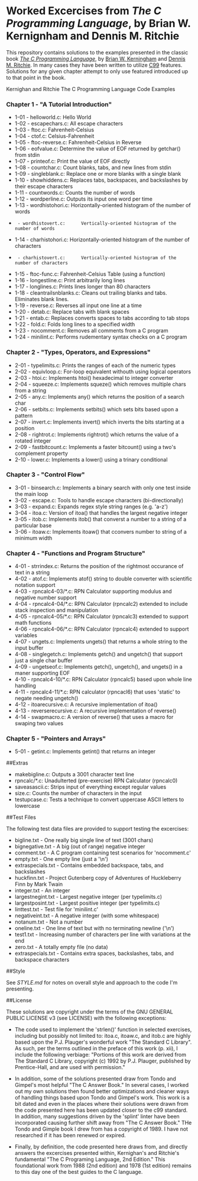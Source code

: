 Worked Excercises from _The C Programming Language_, by Brian W. Kernignham and Dennis M. Ritchie
=======

This repository contains solutions to the examples presented in the classic book
[_The C Programming Language_](https://en.wikipedia.org/wiki/The_C_Programming_Language), by [Brian W. Kerningham](https://en.wikipedia.org/wiki/Brian_Kernighan) and [Dennis M. Ritchie](https://en.wikipedia.org/wiki/Dennis_Ritchie).  In many cases they
have been written to utilize [C99](https://en.wikipedia.org/wiki/C99) features. Solutions for any given chapter attempt to only use featured introduced up to that point in
the book.

Kernighan and Ritchie The C Programming Language Code Examples

### Chapter 1 - "A Tutorial Introduction"

* 1-01 - helloworld.c:         Hello World
* 1-02 - escapechars.c:        All escape characters
* 1-03 - ftoc.c:               Fahrenheit-Celsius
* 1-04 - ctof.c:               Celsius-Fahrenheit
* 1-05 - ftoc-reverse.c:       Fahrenheit-Celsius in Reverse
* 1-06 - eofvalue.c:           Determine the value of EOF returned by getchar() from stdin
* 1-07 - printeof.c:           Print the value of EOF directly
* 1-08 - countchar.c:          Count blanks, tabs, and new lines from stdin
* 1-09 - singleblank.c:        Replace one or more blanks with a single blank
* 1-10 - showhiddens.c:        Replaces tabs, backspaces, and backslashes by their escape characters
* 1-11 - countwords.c:         Counts the number of words
* 1-12 - wordperline.c:        Outputs its input one word per time
* 1-13 - wordhistohori.c:      Horizontally-oriented histogram of the number of words
*      - wordhistovert.c:      Vertically-oriented histogram of the number of words
* 1-14 - charhistohori.c:      Horizontally-oriented histogram of the number of characters
*      - charhistovert.c:      Vertically-oriented histogram of the number of characters
* 1-15 - ftoc-func.c:          Fahrenheit-Celsius Table (using a function)
* 1-16 - longestline.c:        Print arbitrarily long lines
* 1-17 - longlines.c:          Prints lines longer than 80 characters
* 1-18 - cleantrailsnblanks.c: Cleans out trailing blanks and tabs. Eliminates blank lines.
* 1-19 - reverse.c:            Reverses all input one line at a time
* 1-20 - detab.c:              Replace tabs with blank spaces
* 1-21 - entab.c:              Replaces converts spaces to tabs according to tab stops
* 1-22 - fold.c:               Folds long lines to a specified width
* 1-23 - nocomment.c:          Removes all comments from a C program
* 1-24 - minilint.c:           Performs rudementary syntax checks on a C program

### Chapter 2 - "Types, Operators, and Expressions"

* 2-01 - typelimits.c:         Prints the ranges of each of the numeric types
* 2-02 - equivloop.c:          For-loop equivalent withouth using logical operators
* 2-03 - htoi.c:               Implements htoi() hexadecimal to integer converter
* 2-04 - squeeze.c:            Implements squeze() which removes multiple chars from a string
* 2-05 - any.c:                Implements any() which returns the position of a search char
* 2-06 - setbits.c:            Implements setbits() which sets bits based upon a pattern
* 2-07 - invert.c:             Implements invert() which inverts the bits starting at a position
* 2-08 - rightrot.c:           Implements rightrot() which returns the value of a rotated integer
* 2-09 - fastbitcount.c:       Implements a faster bitcount() using a two's complement property
* 2-10 - lower.c:              Implements a lower() using a trinary conditional

### Chapter 3 - "Control Flow"

* 3-01 - binsearch.c:          Implements a binary search with only one test inside the main loop
* 3-02 - escape.c:             Tools to handle escape characters (bi-directionally)
* 3-03 - expand.c:             Expands regex style string ranges (e.g. 'a-z')
* 3-04 - itoa.c:               Version of itoa() that handles the largest negative integer
* 3-05 - itob.c:               Implements itob() that converst a number to a string of a particular base
* 3-06 - itoaw.c:              Implements itoaw() that cconvers number to string of a minimum width

### Chapter 4 - "Functions and Program Structure"

* 4-01 - strrindex.c:          Returns the position of the rightmost occurance of text in a string
* 4-02 - atof.c:               Implements atof() string to double converter with scientific notation support
* 4-03 - rpncalc4-03/*.c:      RPN Calculator supporting modulus and negative number support
* 4-04 - rpncalc4-04/*.c:      RPN Calculator (rpncalc2) extended to include stack inspection and manipulation
* 4-05 - rpncalc4-05/*.c:      RPN Calculator (rpncalc3) extended to support math functions
* 4-06 - rpncalc4-06/*.c:      RPN Calculator (rpncalc4) extended to support variables
* 4-07 - ungets.c:             Implements ungets() that returns a whole string to the input buffer
* 4-08 - singlegetch.c:        Implements getch() and ungetch() that support just a single char buffer
* 4-09 - ungetseof.c:          Implements getch(), ungetch(), and ungets() in a maner supporting EOF
* 4-10 - rpncalc4-10/*.c:      RPN Calculator (rpncalc5) based upon whole line handling
* 4-11 - rpncalc4-11/*.c:      RPN calculator (rpncacl6) that uses 'static' to negate needing ungetch()
* 4-12 - itoarecursive.c:      A recursive implementation of itoa()
* 4-13 - reverserecursive.c:   A recursive implementation of reverse()
* 4-14 - swapmacro.c:          A version of reverse() that uses a macro for swaping two values

### Chapter 5 - "Pointers and Arrays"

* 5-01 - getint.c:             Implements getint() that returns an integer 

##Extras

* makebigline.c: Outputs a 3001 character text line
* rpncalc/*.c:   Unadulterted (pre-exercise) RPN Calculator (rpncalc0)
* saveasascii.c: Strips input of everything except regular values
* size.c:        Counts the number of characters in the input
* testupcase.c:  Tests a technique to convert uppercase ASCII letters to lowercase

##Test Files

The following test data files are provided to support testing the excercises:

* bigline.txt       - One really big single line of text (3001 chars)
* bignegative.txt   - A big (out of range) negative integer
* comment.txt       - A C program containing test scenarios for 'nocomment.c'
* empty.txt         - One empty line (just a '\n')
* extraspecials.txt - Contains embedded backspace, tabs, and backslashes
* huckfinn.txt      - Project Gutenberg copy of Adventures of Huckleberry Finn by Mark Twain
* integer.txt       - An integer
* largestnegint.txt - Largest negative integer (per typelimits.c)
* largestposint.txt - Largest positive integer (per typelimits.c)
* linttest.txt      - Test file for 'minilint.c'
* negativeint.txt   - A negative integer (with some whitespace)
* notanum.txt       - Not a number
* oneline.txt       - One line of text but with no terminating newline ('\n')
* test1.txt         - Increasing number of characters per line with variations at the end
* zero.txt          - A totally empty file (no data)
* extraspecials.txt - Contains extra spaces, backslashes, tabs, and backspace characters

##Style

See *STYLE.md* for notes on overall style and approach to the code I'm presenting.

##License

These solutions are copyright under the terms of the GNU GENERAL PUBLIC LICENSE v3 (see LICENSE) with the following exceptions:

* The code used to implement the 'strlen()' function in selected exercises, including but possibly not limited to: itoa.c, itoaw.c, and itob.c are highly based upon the P.J. Plauger's wonderful work "The Standard C Library".  As such, per the terms outlined in the preface of this work (p. xii), I include the following verbiage:  "Portions of this work are derived from The Standard C Library, copyright (c) 1992 by P.J. Plauger, published by Prentice-Hall, and are used with permission."

* In addition, some of the solutions presented draw from Tondo and Gimpel's most helpful "The C Answer Book." In several cases, I worked out my own solutions then found better optimizations and cleaner ways of handling things based upon Tondo and Gimpel's work. This work is a bit dated and even in the places where their solutions were drawn from the code presented here has been updated closer to the c99 standard. In addition, many suggestions driven by the 'splint' linter have been incorporated causing further shift away from "The C Answer Book." THe Tondo and Gimple book I drew from has a copyright of 1989. I have not researched if it has been renewed or expired.

* Finally, by definition, the code presented here draws from, and directly answers the excercises presented within, Kernighan's and Ritchie's fundamental "The C Programing Language, 2nd Edition." This foundational work from 1988 (2nd edition) and 1978 (1st edition) remains to this day one of the best guides to the C language.

